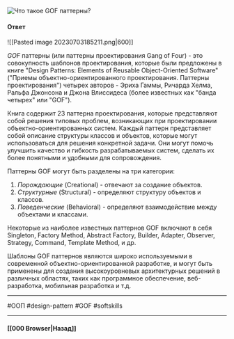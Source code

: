 ![Что такое GOF паттерны?](https://youtu.be/J6CgOSKFOlw?t=426)

#### Ответ

![[Pasted image 20230703185211.png|600]]

*GOF* паттерны (или паттерны проектирования Gang of Four) - это совокупность шаблонов проектирования, которые были предложены в книге "Design Patterns: Elements of Reusable Object-Oriented Software" ("Приемы объектно-ориентированного проектирования. Паттерны проектирования") четырех авторов - Эриха Гаммы, Ричарда Хелма, Ральфа Джонсона и Джона Влиссидеса (более известных как "банда четырех" или "GOF").

Книга содержит 23 паттерна проектирования, которые представляют собой решения типовых проблем, возникающих при проектировании объектно-ориентированных систем. Каждый паттерн представляет собой описание структуры классов и объектов, которые могут использоваться для решения конкретной задачи. Они могут помочь улучшить качество и гибкость разрабатываемых систем, сделать их более понятными и удобными для сопровождения.

Паттерны GOF могут быть разделены на три категории:
1. *Порождающие* (Creational) - отвечают за создание объектов.
2. *Структурные* (Structural) - определяют структуру объектов и классов.
3. *Поведенческие* (Behavioral) - определяют взаимодействие между объектами и классами.

Некоторые из наиболее известных паттернов GOF включают в себя Singleton, Factory Method, Abstract Factory, Builder, Adapter, Observer, Strategy, Command, Template Method, и др.

Шаблоны GOF паттернов являются широко используемыми в современной объектно-ориентированной разработке, и могут быть применены для создания высокоуровневых архитектурных решений в различных областях, таких как программное обеспечение, веб-разработка, мобильная разработка и т.д.

___
#ООП #design-pattern #GOF #softskills 

___

#### [[000 Browser|Назад]]